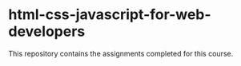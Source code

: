 # html-css-javascript-for-web-developers
This repository contains the assignments completed for this course.
